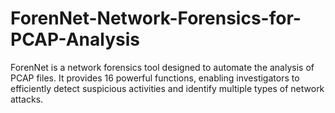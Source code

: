 # ForenNet-Network-Forensics-for-PCAP-Analysis
ForenNet is a network forensics tool designed to automate the analysis of PCAP files. It provides 16 powerful functions, enabling investigators to efficiently detect suspicious activities and identify multiple types of network attacks.
